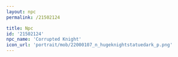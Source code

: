 ```yaml
---
layout: npc
permalink: /21502124

title: Npc
id: '21502124'
npc_name: 'Corrupted Knight'
icon_url: 'portrait/mob/22000107_n_hugeknightstatuedark_p.png'
---
```

